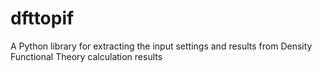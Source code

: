 dfttopif
========

A Python library for extracting the input settings and results
from Density Functional Theory calculation results
